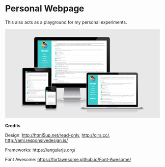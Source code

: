 Personal Webpage
=================
This also acts as a playground for my personal experiments.

![preview](https://raw.githubusercontent.com/pkmsoftpro/pkmsoftpro.github.io/master/images/amiresponsive.png)

**Credits**

Design: http://html5up.net/read-only, http://clrs.cc/, http://ami.responsivedesign.is/

Frameworks: https://angularjs.org/

Font Awesome: https://fortawesome.github.io/Font-Awesome/
